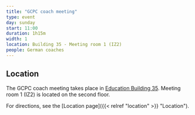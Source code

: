 ```yaml
---
title: "GCPC coach meeting"
type: event
day: sunday
start: 11:00
duration: 1h15m
width: 1
location: Building 35 - Meeting room 1 (IZ2)
people: German coaches
---
```

## Location
The GCPC coach meeting takes place in [Education Building 35](https://map.tudelftcampus.nl/poi/education-building-35/).
Meeting room 1 (IZ2) is located on the second floor.

For directions, see the [Location page]({{< relref "location" >}} "Location").

